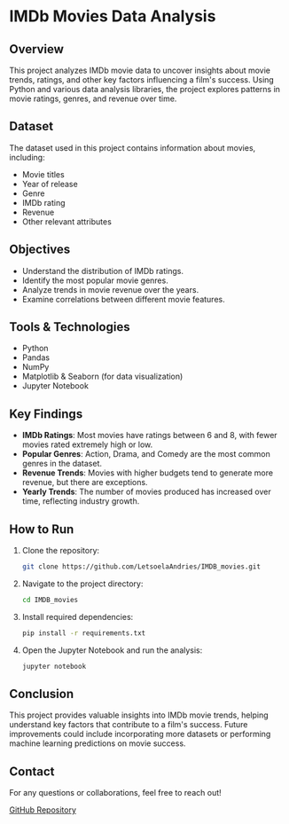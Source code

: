# IMDb Movies Data Analysis

## Overview
This project analyzes IMDb movie data to uncover insights about movie trends, ratings, and other key factors influencing a film's success. Using Python and various data analysis libraries, the project explores patterns in movie ratings, genres, and revenue over time.

## Dataset
The dataset used in this project contains information about movies, including:
- Movie titles
- Year of release
- Genre
- IMDb rating
- Revenue
- Other relevant attributes

## Objectives
- Understand the distribution of IMDb ratings.
- Identify the most popular movie genres.
- Analyze trends in movie revenue over the years.
- Examine correlations between different movie features.

## Tools & Technologies
- Python
- Pandas
- NumPy
- Matplotlib & Seaborn (for data visualization)
- Jupyter Notebook

## Key Findings
- **IMDb Ratings**: Most movies have ratings between 6 and 8, with fewer movies rated extremely high or low.
- **Popular Genres**: Action, Drama, and Comedy are the most common genres in the dataset.
- **Revenue Trends**: Movies with higher budgets tend to generate more revenue, but there are exceptions.
- **Yearly Trends**: The number of movies produced has increased over time, reflecting industry growth.

## How to Run
1. Clone the repository:
   ```sh
   git clone https://github.com/LetsoelaAndries/IMDB_movies.git
   ```
2. Navigate to the project directory:
   ```sh
   cd IMDB_movies
   ```
3. Install required dependencies:
   ```sh
   pip install -r requirements.txt
   ```
4. Open the Jupyter Notebook and run the analysis:
   ```sh
   jupyter notebook
   ```

## Conclusion
This project provides valuable insights into IMDb movie trends, helping understand key factors that contribute to a film's success. Future improvements could include incorporating more datasets or performing machine learning predictions on movie success.

## Contact
For any questions or collaborations, feel free to reach out!

[GitHub Repository](https://github.com/LetsoelaAndries/IMDB_movies.git)

